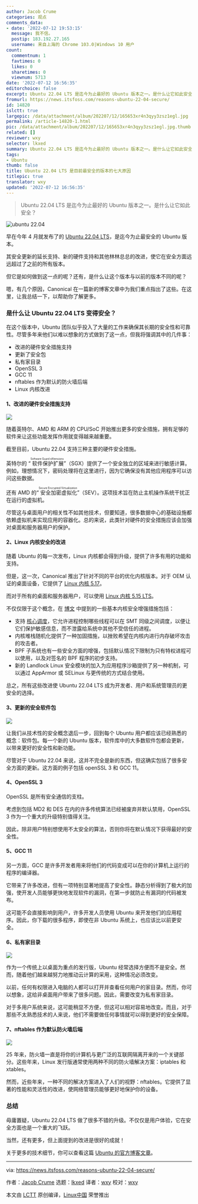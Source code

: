 ```yaml
---
author: Jacob Crume
categories: 观点
comments_data:
- date: '2022-07-12 19:53:15'
  message: 我不信。
  postip: 183.192.27.165
  username: 来自上海的 Chrome 103.0|Windows 10 用户
count:
  commentnum: 1
  favtimes: 0
  likes: 0
  sharetimes: 0
  viewnum: 5713
date: '2022-07-12 16:56:35'
editorchoice: false
excerpt: Ubuntu 22.04 LTS 是迄今为止最好的 Ubuntu 版本之一。是什么让它如此安全？
fromurl: https://news.itsfoss.com/reasons-ubuntu-22-04-secure/
id: 14820
islctt: true
largepic: /data/attachment/album/202207/12/165653xr4n3qyy3zsz1egl.jpg
permalink: /article-14820-1.html
pic: /data/attachment/album/202207/12/165653xr4n3qyy3zsz1egl.jpg.thumb.jpg
related: []
reviewer: wxy
selector: lkxed
summary: Ubuntu 22.04 LTS 是迄今为止最好的 Ubuntu 版本之一。是什么让它如此安全？
tags:
- Ubuntu
thumb: false
title: Ubuntu 22.04 LTS 是目前最安全的版本的七大原因
titlepic: true
translator: wxy
updated: '2022-07-12 16:56:35'
---
```



> 
> Ubuntu 22.04 LTS 是迄今为止最好的 Ubuntu 版本之一。是什么让它如此安全？
> 
> 
> 


![ubuntu 22.04](/data/attachment/album/202207/12/165653xr4n3qyy3zsz1egl.jpg)


早在今年 4 月就发布了的 [Ubuntu 22.04 LTS](https://news.itsfoss.com/ubuntu-22-04-release/)，是迄今为止最安全的 Ubuntu 版本。


其安全更新的延长支持、新的硬件支持和其他林林总总的改进，使它在安全方面远远超过了之前的所有版本。


但它是如何做到这一点的呢？还有，是什么让这个版本与以前的版本不同的呢？


嗯，有几个原因，Canonical 在一篇新的博客文章中为我们重点指出了这些。在这里，让我总结一下，以帮助你了解更多。


### 是什么让 Ubuntu 22.04 LTS 变得安全？


在这个版本中，Ubuntu 团队似乎投入了大量的工作来确保其长期的安全性和可靠性。尽管多年来他们以难以想象的方式做到了这一点，但我将强调其中的几件事：


* 改进的硬件安全措施支持
* 更新了安全包
* 私有家目录
* OpenSSL 3
* GCC 11
* nftables 作为默认的防火墙后端
* Linux 内核改进


#### 1、改进的硬件安全措施支持


![](/data/attachment/album/202207/12/165655tfvfmhsh1flma7ff.jpg)


随着英特尔、AMD 和 ARM 的 CPU/SoC 开始推出更多的安全措施，拥有足够的软件来让这些功能发挥作用就变得越来越重要。


截至目前，Ubuntu 22.04 支持三种主要的硬件安全措施。


英特尔的 “<ruby> 软件保护扩展 <rt>  Software Guard eXtensions </rt></ruby>”（SGX）提供了一个安全独立的区域来进行敏感计算。例如，理想情况下，密码处理将在这里进行，因为它确保没有其他应用程序可以访问这些数据。


还有 AMD 的“<ruby> 安全加密虚拟化 <rt>  Secure Encrypted Virtualization </rt></ruby>”（SEV）。这项技术旨在防止主机操作系统干扰正在运行的虚拟机。


尽管这与桌面用户的相关性不如其他技术，但要知道，很多数据中心的基础设施都依赖虚拟机来实现应用的容器化。总的来说，此类针对硬件的安全措施应该会加强对桌面和服务器用户的保护。


#### 2、Linux 内核安全的改进


随着 Ubuntu 的每一次发布，Linux 内核都会得到升级，提供了许多有用的功能和支持。


但是，这一次，Canonical 推出了针对不同的平台的优化内核版本。对于 OEM 认证的桌面设备，它提供了 [Linux 内核 5.17](https://news.itsfoss.com/linux-kernel-5-17-release/)。


而对于所有的桌面和服务器用户，可以使用 [Linux 内核 5.15 LTS](https://news.itsfoss.com/linux-kernel-5-15-release/)。


不仅仅限于这个概念，在 [博文](https://ubuntu.com/blog/whats-new-in-security-for-ubuntu-22-04-lts) 中提到的一些基本内核安全增强措施包括：


* 支持 [核心调度](https://www.kernel.org/doc/html/latest/admin-guide/hw-vuln/core-scheduling.html)，它允许进程控制哪些线程可以在 SMT 同级之间调度，以便让它们保护敏感信息，而不泄露给系统中其他不受信任的进程。
* 内核堆栈随机化提供了一种加固措施，以挫败希望在内核内进行内存破坏攻击的攻击者。
* BPF 子系统也有一些安全方面的增强，包括默认情况下限制为只有特权进程可以使用，以及对签名的 BPF 程序的初步支持。
* 新的 Landlock Linux 安全模块的加入为应用程序沙箱提供了另一种机制，可以通过 AppArmor 或 SELinux 与更传统的方式结合使用。


总之，所有这些改进使 Ubuntu 22.04 LTS 成为开发者、用户和系统管理员的更安全的选择。


#### 3、更新的安全软件包


![](/data/attachment/album/202207/12/165657z97ft5hzppmesthd.png)


让我们从技术性的安全概念退后一步，回到每个 Ubuntu 用户都应该已经熟悉的概念：软件包。每一个新的 Ubuntu 版本，软件库中的大多数软件包都会更新，以带来更好的安全性和新功能。


尽管对于 Ubuntu 22.04 来说，这并不完全是新的东西，但这确实包括了很多安全方面的更新。这方面的例子包括 openSSL 3 和 GCC 11。


#### 4、OpenSSL 3


OpenSSL 是所有安全通信的支柱。


考虑到包括 MD2 和 DES 在内的许多传统算法已经被废弃并默认禁用，OpenSSL 3 作为一个重大的升级特别值得关注。


因此，除非用户特别想使用不太安全的算法，否则你将在默认情况下获得最好的安全性。


#### 5、GCC 11


另一方面，GCC 是许多开发者用来将他们的代码变成可以在你的计算机上运行的程序的编译器。


它带来了许多改进，但有一项特别显著地提高了安全性。静态分析得到了极大的加强，使开发人员能够更快地发现软件的漏洞，在第一步就防止有漏洞的代码被发布。


这可能不会直接影响到用户，许多开发人员使用 Ubuntu 来开发他们的应用程序。因此，你下载的很多程序，即使在非 Ubuntu 系统上，也应该比以前更安全。


#### 6、私有家目录


![](/data/attachment/album/202207/12/165659yl07fdqqetvltkkt.png)


作为一个传统上以桌面为重点的发行版，Ubuntu 经常选择方便而不是安全。然而，随着他们越来越努力地推动云计算的采用，这种情况必须改变。


以前，任何有权限进入电脑的人都可以打开并查看任何用户的家目录。然而，你可以想象，这给非桌面用户带来了很多问题。因此，需要改变为私有家目录。


对于多用户系统来说，这可能稍显不方便，但这可以相对容易地改变。而且，对于那些不太熟悉技术的人来说，他们不需要做任何事情就可以得到更好的安全保障。


#### 7、nftables 作为默认防火墙后端


![](/data/attachment/album/202207/12/165704cpmm8wruzbbz1fwf.jpg)


25 年来，防火墙一直是将你的计算机与更广泛的互联网隔离开来的一个关键部分。这些年来，Linux 发行版通常使用两种不同的防火墙解决方案：iptables 和 xtables。


然而，近些年来，一种不同的解决方案进入了人们的视野：nftables。它提供了显著的性能和灵活性的改进，使网络管理员能够更好地保护你的设备。


### 总结


毋庸置疑，Ubuntu 22.04 LTS 做了很多不错的升级。不仅仅是用户体验，它在安全方面也是一个重大的飞跃。


当然，还有更多，但上面提到的改进是很好的成就！


关于更多的技术细节，你可以查看这篇 [Ubuntu 的官方博客文章](https://ubuntu.com/blog/whats-new-in-security-for-ubuntu-22-04-lts)。




---


via: <https://news.itsfoss.com/reasons-ubuntu-22-04-secure/>


作者：[Jacob Crume](https://news.itsfoss.com/author/jacob/) 选题：[lkxed](https://github.com/lkxed) 译者：[wxy](https://github.com/wxy) 校对：[wxy](https://github.com/wxy)


本文由 [LCTT](https://github.com/LCTT/TranslateProject) 原创编译，[Linux中国](https://linux.cn/) 荣誉推出